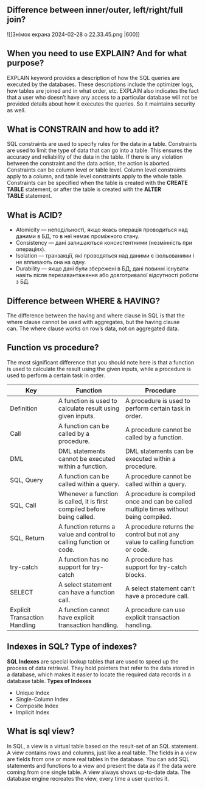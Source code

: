 ## Difference between inner/outer, left/right/full join?
![[Знімок екрана 2024-02-28 о 22.33.45.png |600]]
## When you need to use EXPLAIN? And for what purpose?
EXPLAIN keyword provides a description of how the SQL queries are executed by the databases. These descriptions include the optimizer logs, how tables are joined and in what order, etc. EXPLAIN also indicates the fact that a user who doesn’t have any access to a particular database will not be provided details about how it executes the queries. So it maintains security as well.
## What is CONSTRAIN and how to add it?
SQL constraints are used to specify rules for the data in a table.
Constraints are used to limit the type of data that can go into a table. This ensures the accuracy and reliability of the data in the table. If there is any violation between the constraint and the data action, the action is aborted.
Constraints can be column level or table level. Column level constraints apply to a column, and table level constraints apply to the whole table.
Constraints can be specified when the table is created with the **CREATE TABLE** statement, or after the table is created with the **ALTER TABLE** statement.
## What is ACID?
- Atomicity — неподільності, якщо якась операція проводиться над даними в БД, то в неї немає проміжного стану.
- Consistency — дані залишаються консистентними (незмінність при операціях).
- Isolation — транзакції, які проводяться над даними є ізольованими і не впливають она на одну.
- Durability — якщо дані були збережені в БД, дані повинні існувати навіть після перезавантаження або довготривалої відсутності роботи з БД.
## Difference between WHERE & HAVING?
The difference between the having and where clause in SQL is that the where clause cannot be used with aggregates, but the having clause can. The where clause works on row’s data, not on aggregated data.
## Function vs procedure?
The most significant difference that you should note here is that a function is used to calculate the result using the given inputs, while a procedure is used to perform a certain task in order.

| **Key**                       | **Function**                                                             | **Procedure**                                                                         |
| ----------------------------- | ------------------------------------------------------------------------ | ------------------------------------------------------------------------------------- |
| Definition                    | A function is used to calculate result using given inputs.               | A procedure is used to perform certain task in order.                                 |
| Call                          | A function can be called by a procedure.                                 | A procedure cannot be called by a function.                                           |
| DML                           | DML statements cannot be executed within a function.                     | DML statements can be executed within a procedure.                                    |
| SQL, Query                    | A function can be called within a query.                                 | A procedure cannot be called within a query.                                          |
| SQL, Call                     | Whenever a function is called, it is first compiled before being called. | A procedure is compiled once and can be called multiple times without being compiled. |
| SQL, Return                   | A function returns a value and control to calling function or code.      | A procedure returns the control but not any value to calling function or code.        |
| try-catch                     | A function has no support for try-catch                                  | A procedure has support for try-catch blocks.                                         |
| SELECT                        | A select statement can have a function call.                             | A select statement can't have a procedure call.                                       |
| Explicit Transaction Handling | A function cannot have explicit transaction handling.                    | A procedure can use explicit transaction handling.                                    |
## Indexes in SQL? Type of indexes?
**SQL Indexes** are special lookup tables that are used to speed up the process of data retrieval. They hold pointers that refer to the data stored in a database, which makes it easier to locate the required data records in a database table.
**Types of Indexes**
- Unique Index
- Single-Column Index
- Composite Index
- Implicit Index
## What is sql view?
In SQL, a view is a virtual table based on the result-set of an SQL statement.
A view contains rows and columns, just like a real table. The fields in a view are fields from one or more real tables in the database.
You can add SQL statements and functions to a view and present the data as if the data were coming from one single table.
A view always shows up-to-date data. The database engine recreates the view, every time a user queries it.